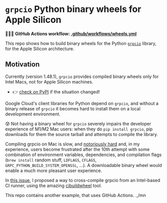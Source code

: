 # `grpcio` Python binary wheels for Apple Silicon

👩🏻‍💻 **GitHub Actions workflow: [.github/workflows/wheels.yml](.github/workflows/wheels.yml)**

This repo shows how to build binary wheels for the Python [`grpcio`](https://github.com/grpc/grpc/tree/master/src/python/grpcio) library, for the Apple Silicon architecture.

## Motivation

Currently (version 1.48.1), `grpcio` provides compiled binary wheels only for Intel Macs, not for Apple Silicon machines.
* 👉 [check on PyPI](https://pypi.org/project/grpcio/#files) if the situation changed!

Google Cloud's client libraries for Python depend on `grpcio`, and without a binary release of `grpcio` it becomes hard to install them on a local development environment.

😰 Not having a binary wheel for `grpcio` severely impairs the developer experience of M1/M2 Mac users: when they do `pip install grpcio`, pip downloads for them the source tarball and attempts to compile the library.

Compiling grpcio on Mac is slow, and [notoriously hard](https://github.com/grpc/grpc/issues/25082) and, in my experience, users become frustrated after the 10th attempt with some combination of environment variables, dependencies, and compilation flags (`brew install` random stuff, `LDFLAGS`, `CFLAGS`, `GRPC_PYTHON_BUILD_SYSTEM_OPENSSL`, ...). A downloadable binary wheel would enable a much more pleasant user experience.

In [this issue](https://github.com/grpc/grpc/issues/29262), I proposed a way to cross-compile grpcio from an Intel-based CI runner, using the amazing [cibuildwheel](https://github.com/pypa/cibuildwheel) tool.

This repo contains another example, that uses GitHub Actions.
.,/mn
